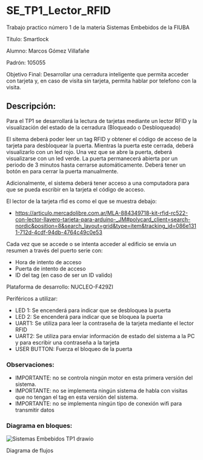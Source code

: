 # SE_TP1_Lector_RFID
Trabajo practico número 1 de la materia Sistemas Embebidos de la FIUBA

Título: Smartlock

Alumno: Marcos Gómez Villafañe

Padrón: 105055

Objetivo Final: Desarrollar una cerradura inteligente que permita acceder con tarjeta y, en caso de visita sin tarjeta, permita hablar por telefono con la visita.

## Descripción: 

Para el TP1 se desarrollará la lectura de tarjetas mediante un lector RFID y la visualización del estado de la cerradura (Bloqueado o Desbloqueado)

El sitema deberá poder leer un tag RFID y obtener el código de acceso de la tarjeta para desbloquear la puerta. Mientras la puerta este cerrada, deberá visualizarlo con un led rojo. Una vez que se abre la puerta, deberá visualizarse con un led verde. La puerta permanecerá abierta por un periodo de 3 minutos hasta cerrarse automáticamente. Deberá tener un botón en para cerrar la puerta manualmente.

Adicionalmente, el sistema deberá tener acceso a una computadora para que se pueda escribir en la tarjeta el código de acceso. 

El lector de la tarjeta rfid es como el que se muestra debajo:
- https://articulo.mercadolibre.com.ar/MLA-884349718-kit-rfid-rc522-con-lector-llavero-tarjeta-para-arduino-_JM#polycard_client=search-nordic&position=8&search_layout=grid&type=item&tracking_id=086e1311-712d-4cdf-94db-4764c49c0e53



Cada vez que se accede o se intenta acceder al edificio se envia un resumen a través del puerto serie con:
- Hora de intento de acceso
- Puerta de intento de acceso
- ID del tag (en caso de ser un ID valido)

Plataforma de desarrollo: NUCLEO-F429ZI

Periféricos a utilizar:
- LED 1: Se encenderá para indicar que se desbloquea la puerta
- LED 2: Se encenderá para indicar que se bloquea la puerta
- UART1: Se utiliza para leer la contraseña de la tarjeta mediante el lector RFID
- UART2: Se utiliza para enviar información de estado del sistema a la PC y para escribir una contraseña a la tarjeta
- USER BUTTON: Fuerza el bloqueo de la puerta


### Observaciones:
- IMPORTANTE: no se controla ningún motor en esta primera versión del sistema.
- IMPORTANTE: no se implementa ningún sistema de habla con visitas que no tengan el tag en esta versión del sistema.
- IMPORTANTE: no se implementa ningún tipo de conexión wifi para transmitir datos

  
### Diagrama en bloques:

![Sistemas Embebidos TP1 drawio](https://github.com/user-attachments/assets/3cda84e4-b717-47ed-8139-8f63a08ccd90)

Diagrama de flujos